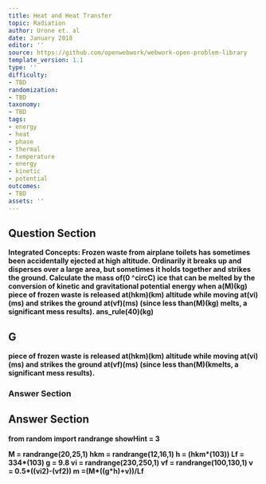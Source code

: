 ```yaml
---
title: Heat and Heat Transfer
topic: Radiation
author: Urone et. al
date: January 2018
editor: ''
source: https://github.com/openwebwork/webwork-open-problem-library
template_version: 1.1
type: ''
difficulty:
- TBD
randomization:
- TBD
taxonomy:
- TBD
tags:
- energy
- heat
- phase
- thermal
- temperature
- energy
- kinetic
- potential
outcomes:
- TBD
assets: ''
---
```


## Question Section 

<b>
Integrated Concepts: Frozen waste from airplane toilets has sometimes been accidentally ejected at high altitude. Ordinarily it breaks up and disperses over a large area, but sometimes it holds together and strikes the ground. Calculate the mass of(0 ^circC) ice that can be melted by the conversion of kinetic and gravitational potential energy when a(M)(kg) piece of frozen waste is released at(hkm)(km) altitude while moving at(vi)(ms) and strikes the ground at(vf)(ms) (since less than(M)(kg) melts, a significant mess results).
ans_rule(40)(kg)

## G
piece of frozen waste is released at(hkm)(km) altitude while moving at(vi)(ms) and strikes the ground at(vf)(ms) (since less than(M)(kmelts, a significant mess results).
### Answer Section


## Answer Section

from random import randrange
showHint = 3

M = randrange(20,25,1)
hkm = randrange(12,16,1)
h = (hkm*(10**3))
Lf = 334*(10**3)
g = 9.8
vi = randrange(230,250,1)
vf = randrange(100,130,1)
v = 0.5*((vi**2)-(vf**2))
m =(M*((g*h)+v))/Lf
